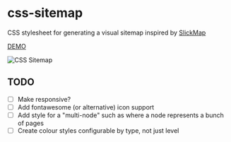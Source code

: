 # css-sitemap
CSS stylesheet for generating a visual sitemap inspired by [SlickMap](https://github.com/astuteo/slickmap)

[DEMO](https://mattbrailsford.github.io/css-sitemap/index.html)

![CSS Sitemap](https://pbs.twimg.com/media/DAmLGLIXUAEUjtR.jpg:large)

## TODO
- [ ] Make responsive?
- [ ] Add fontawesome (or alternative) icon support
- [ ] Add style for a "multi-node" such as where a node represents a bunch of pages
- [ ] Create colour styles configurable by type, not just level

